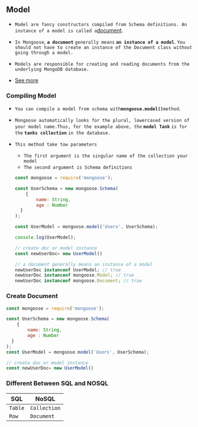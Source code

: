 ##                                                        Model

- ` Model are fancy constructors compiled from Schema definitions. An instance of a model is called a `[document](https://mongoosejs.com/docs/documents.html). 

- `In Mongoose`, **`a document`** `generally means` **`an instance of a model`**. `You should not have to create an instance of the Document class without going through a model.`

- `Models are responsible for creating and reading documents from the underlying MongoDB database.`

- [See more](https://mongoosejs.com/docs/api/model.html#model_Model)

  
  
  



### Compiling Model

- `You can compile a model from schema with`**`mongoose.model()`**`method`.

-  `Mongoose automatically looks for the plural, lowercased version of your model name.Thus, for the example above, the` **`model Tank`** `is for the` **`tanks collection`** `in the database.`

- `This method take tow parameters `

  - `The first argument is the singular name of the collection your model `
  - `The second argument is Schema definitions`

  ```js
  const mongoose = require('mongoose');
  
  const UserSchema = new mongoose.Schema(
      {
          name: String,
          age : Number
    }
  );
  
  const UserModel = mongoose.model('Users', UserSchema);
  
  console.log(UserModel);
  
  // create doc or model instance
  const newUserDoc= new UserModel()
  
  // a document generally means an instance of a model
  newUserDoc instanceof UserModel; // true
  newUserDoc instanceof mongoose.Model; // true
  newUserDoc instanceof mongoose.Document; // true
  ```
  
  



### Create Document

```js
const mongoose = require('mongoose');

const UserSchema = new mongoose.Schema(
    {
        name: String,
        age : Number
  }
);
const UserModel = mongoose.model('Users', UserSchema);

// create doc or model instance
const newUserDoc= new UserModel()

```









### Different Between SQL and NOSQL

| SQL     | NoSQL        |
| ------- | ------------ |
| `Table` | `Collection` |
| `Row`   | `Document`   |

